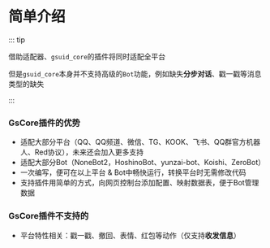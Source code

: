 # 简单介绍<Badge type="tip" text="简单" />

::: tip

借助适配器、`gsuid_core`的插件将同时适配全平台

但是`gsuid_core`本身并不支持高级的`Bot`功能，例如缺失**分步对话**、戳一戳等消息类型的缺失

:::

### GsCore插件的优势

- 适配大部分平台（QQ、QQ频道、微信、TG、KOOK、飞书、QQ群官方机器人、Red协议），未来还会加入更多支持
- 适配大部分Bot（NoneBot2，HoshinoBot、yunzai-bot、Koishi、ZeroBot）
- 一次编写，便可在以上平台 & Bot中畅快运行，转换平台时无需修改代码
- 支持插件用简单的方式，向网页控制台添加配置、映射数据表，便于Bot管理数据

### GsCore插件不支持的

- 平台特性相关：戳一戳、撤回、表情、红包等动作（仅支持**收发信息**）

